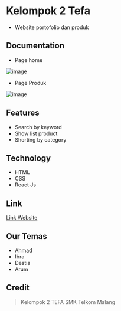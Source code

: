 # Kelompok 2 Tefa

- Website portofolio dan produk

## Documentation

- Page home

![image](https://user-images.githubusercontent.com/80156805/216799754-57ffe991-4434-4526-a843-eabaed1ac4a1.png)

- Page Produk

![image](https://user-images.githubusercontent.com/80156805/216799829-7343a2c6-b3ef-4a11-b317-3eec873043e0.png)


## Features

- Search by keyword
- Show list product
- Shorting by category

## Technology

- HTML
- CSS
- React Js

## Link

[Link Website](https://abyansyah-aa.github.io/Tugasbesar.github.io/Home/index.html)


## Our Temas

- Ahmad
- Ibra 
- Destia 
- Arum 

## Credit

> Kelompok 2 TEFA SMK Telkom Malang
